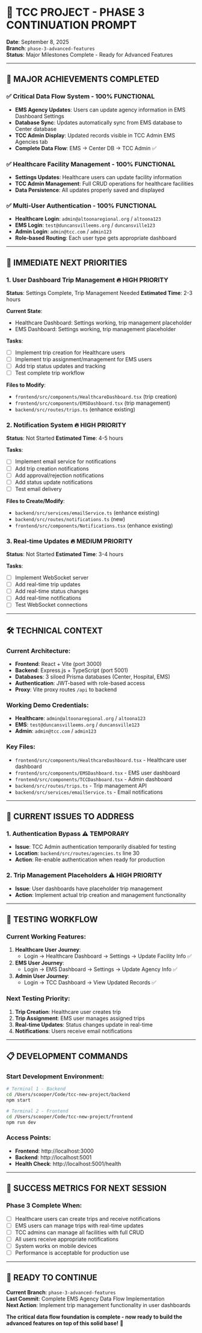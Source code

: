# 🚀 **TCC PROJECT - PHASE 3 CONTINUATION PROMPT**

**Date**: September 8, 2025  
**Branch**: `phase-3-advanced-features`  
**Status**: Major Milestones Complete - Ready for Advanced Features

---

## 🎉 **MAJOR ACHIEVEMENTS COMPLETED**

### ✅ **Critical Data Flow System - 100% FUNCTIONAL**
- **EMS Agency Updates**: Users can update agency information in EMS Dashboard Settings
- **Database Sync**: Updates automatically sync from EMS database to Center database
- **TCC Admin Display**: Updated records visible in TCC Admin EMS Agencies tab
- **Complete Data Flow**: EMS → Center DB → TCC Admin ✅

### ✅ **Healthcare Facility Management - 100% FUNCTIONAL**
- **Settings Updates**: Healthcare users can update facility information
- **TCC Admin Management**: Full CRUD operations for healthcare facilities
- **Data Persistence**: All updates properly saved and displayed

### ✅ **Multi-User Authentication - 100% FUNCTIONAL**
- **Healthcare Login**: `admin@altoonaregional.org` / `altoona123`
- **EMS Login**: `test@duncansvilleems.org` / `duncansville123`
- **Admin Login**: `admin@tcc.com` / `admin123`
- **Role-based Routing**: Each user type gets appropriate dashboard

---

## 🎯 **IMMEDIATE NEXT PRIORITIES**

### **1. User Dashboard Trip Management** 🔥 **HIGH PRIORITY**
**Status**: Settings Complete, Trip Management Needed
**Estimated Time**: 2-3 hours

**Current State**:
- Healthcare Dashboard: Settings working, trip management placeholder
- EMS Dashboard: Settings working, trip management placeholder

**Tasks**:
- [ ] Implement trip creation for Healthcare users
- [ ] Implement trip assignment/management for EMS users
- [ ] Add trip status updates and tracking
- [ ] Test complete trip workflow

**Files to Modify**:
- `frontend/src/components/HealthcareDashboard.tsx` (trip creation)
- `frontend/src/components/EMSDashboard.tsx` (trip management)
- `backend/src/routes/trips.ts` (enhance existing)

### **2. Notification System** 🔥 **HIGH PRIORITY**
**Status**: Not Started
**Estimated Time**: 4-5 hours

**Tasks**:
- [ ] Implement email service for notifications
- [ ] Add trip creation notifications
- [ ] Add approval/rejection notifications
- [ ] Add status update notifications
- [ ] Test email delivery

**Files to Create/Modify**:
- `backend/src/services/emailService.ts` (enhance existing)
- `backend/src/routes/notifications.ts` (new)
- `frontend/src/components/Notifications.tsx` (enhance existing)

### **3. Real-time Updates** 🔥 **MEDIUM PRIORITY**
**Status**: Not Started
**Estimated Time**: 3-4 hours

**Tasks**:
- [ ] Implement WebSocket server
- [ ] Add real-time trip updates
- [ ] Add real-time status changes
- [ ] Add real-time notifications
- [ ] Test WebSocket connections

---

## 🛠️ **TECHNICAL CONTEXT**

### **Current Architecture**:
- **Frontend**: React + Vite (port 3000)
- **Backend**: Express.js + TypeScript (port 5001)
- **Databases**: 3 siloed Prisma databases (Center, Hospital, EMS)
- **Authentication**: JWT-based with role-based access
- **Proxy**: Vite proxy routes `/api` to backend

### **Working Demo Credentials**:
- **Healthcare**: `admin@altoonaregional.org` / `altoona123`
- **EMS**: `test@duncansvilleems.org` / `duncansville123`
- **Admin**: `admin@tcc.com` / `admin123`

### **Key Files**:
- `frontend/src/components/HealthcareDashboard.tsx` - Healthcare user dashboard
- `frontend/src/components/EMSDashboard.tsx` - EMS user dashboard
- `frontend/src/components/TCCDashboard.tsx` - Admin dashboard
- `backend/src/routes/trips.ts` - Trip management API
- `backend/src/services/emailService.ts` - Email notifications

---

## 🚨 **CURRENT ISSUES TO ADDRESS**

### **1. Authentication Bypass** ⚠️ **TEMPORARY**
- **Issue**: TCC Admin authentication temporarily disabled for testing
- **Location**: `backend/src/routes/agencies.ts` line 30
- **Action**: Re-enable authentication when ready for production

### **2. Trip Management Placeholders** ⚠️ **HIGH PRIORITY**
- **Issue**: User dashboards have placeholder trip management
- **Action**: Implement actual trip creation and management functionality

---

## 🧪 **TESTING WORKFLOW**

### **Current Working Features**:
1. **Healthcare User Journey**:
   - Login → Healthcare Dashboard → Settings → Update Facility Info ✅
2. **EMS User Journey**:
   - Login → EMS Dashboard → Settings → Update Agency Info ✅
3. **Admin User Journey**:
   - Login → TCC Dashboard → View Updated Records ✅

### **Next Testing Priority**:
1. **Trip Creation**: Healthcare user creates trip
2. **Trip Assignment**: EMS user manages assigned trips
3. **Real-time Updates**: Status changes update in real-time
4. **Notifications**: Users receive email notifications

---

## 📋 **DEVELOPMENT COMMANDS**

### **Start Development Environment**:
```bash
# Terminal 1 - Backend
cd /Users/scooper/Code/tcc-new-project/backend
npm start

# Terminal 2 - Frontend  
cd /Users/scooper/Code/tcc-new-project/frontend
npm run dev
```

### **Access Points**:
- **Frontend**: http://localhost:3000
- **Backend**: http://localhost:5001
- **Health Check**: http://localhost:5001/health

---

## 🎯 **SUCCESS METRICS FOR NEXT SESSION**

### **Phase 3 Complete When**:
- [ ] Healthcare users can create trips and receive notifications
- [ ] EMS users can manage trips with real-time updates
- [ ] TCC admins can manage all facilities with full CRUD
- [ ] All users receive appropriate notifications
- [ ] System works on mobile devices
- [ ] Performance is acceptable for production use

---

## 🚀 **READY TO CONTINUE**

**Current Branch**: `phase-3-advanced-features`  
**Last Commit**: Complete EMS Agency Data Flow Implementation  
**Next Action**: Implement trip management functionality in user dashboards

**The critical data flow foundation is complete - now ready to build the advanced features on top of this solid base!** 🎯

